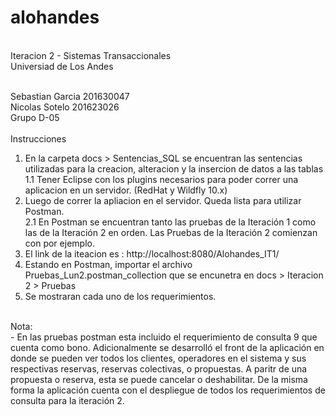 # alohandes
<br/>
Iteracion 2 - Sistemas Transaccionales<br/>
Universiad de Los Andes<br/><br/>

Sebastian Garcia 201630047<br/>
Nicolas Sotelo 201623026<br/>
Grupo D-05<br/>
<br/>
Instrucciones<br/>
1. En la carpeta docs > Sentencias_SQL se encuentran las sentencias utilizadas para la creacion, alteracion y la insercion de datos a las tablas<br/>
1.1 Tener Eclipse con los plugins necesarios para poder correr una aplicacion en un servidor. (RedHat y Wildfly 10.x)<br/>
2. Luego de correr la apliacion en el servidor. Queda lista para utilizar Postman.<br/>
2.1 En Postman se encuentran tanto las pruebas de la Iteración 1 como las de la Iteración 2 en orden. Las Pruebas de la Iteración 2 comienzan con <RF7> por ejemplo.<br/>
3. El link de la iteacion es : http://localhost:8080/Alohandes_IT1/<br/>
4. Estando en Postman, importar el archivo Pruebas_Lun2.postman_collection que se encunetra en docs > Iteracion 2 > Pruebas<br/>
5. Se mostraran cada uno de los requerimientos.<br/>
<br/>
Nota:<br/>
- En las pruebas postman esta incluido el requerimiento de consulta 9 que cuenta como bono. Adicionalmente se desarrolló el front de la aplicación en donde se pueden ver todos los clientes, operadores en el sistema y sus respectivas reservas, reservas colectivas, o propuestas. A paritr de una propuesta o reserva, esta se puede cancelar o deshabilitar. De la misma forma la aplicación cuenta con el despliegue de todos los requerimientos de consulta para la iteración 2.
